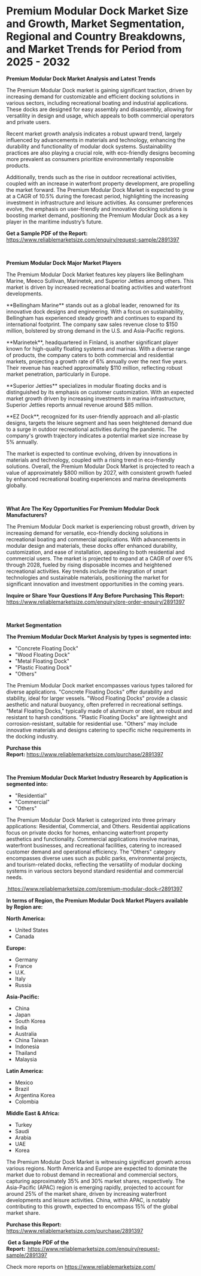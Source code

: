 <p><h1>Premium Modular Dock Market Size and Growth, Market Segmentation, Regional and Country Breakdowns, and Market Trends for Period from 2025 -  2032</h1></p><p><strong>Premium Modular Dock Market Analysis and Latest Trends</strong></p>
<p><p>The Premium Modular Dock market is gaining significant traction, driven by increasing demand for customizable and efficient docking solutions in various sectors, including recreational boating and industrial applications. These docks are designed for easy assembly and disassembly, allowing for versatility in design and usage, which appeals to both commercial operators and private users. </p><p>Recent market growth analysis indicates a robust upward trend, largely influenced by advancements in materials and technology, enhancing the durability and functionality of modular dock systems. Sustainability practices are also playing a crucial role, with eco-friendly designs becoming more prevalent as consumers prioritize environmentally responsible products. </p><p>Additionally, trends such as the rise in outdoor recreational activities, coupled with an increase in waterfront property development, are propelling the market forward. The Premium Modular Dock Market is expected to grow at a CAGR of 10.5% during the forecast period, highlighting the increasing investment in infrastructure and leisure activities. As consumer preferences evolve, the emphasis on user-friendly and innovative docking solutions is boosting market demand, positioning the Premium Modular Dock as a key player in the maritime industry’s future.</p></p>
<p><strong>Get a Sample PDF of the Report:&nbsp;</strong> <a href="https://www.reliablemarketsize.com/enquiry/request-sample/2891397?utm_campaign=2781&utm_medium=2&utm_source=Github&utm_content=ia&utm_term=14032025&utm_id=premium-modular-dock">https://www.reliablemarketsize.com/enquiry/request-sample/2891397</a></p>
<p>&nbsp;</p>
<p><strong>Premium Modular Dock Major Market Players</strong></p>
<p><p>The Premium Modular Dock Market features key players like Bellingham Marine, Meeco Sullivan, Marinetek, and Superior Jetties among others. This market is driven by increased recreational boating activities and waterfront developments.</p><p>**Bellingham Marine** stands out as a global leader, renowned for its innovative dock designs and engineering. With a focus on sustainability, Bellingham has experienced steady growth and continues to expand its international footprint. The company saw sales revenue close to $150 million, bolstered by strong demand in the U.S. and Asia-Pacific regions.</p><p>**Marinetek**, headquartered in Finland, is another significant player known for high-quality floating systems and marinas. With a diverse range of products, the company caters to both commercial and residential markets, projecting a growth rate of 6% annually over the next five years. Their revenue has reached approximately $110 million, reflecting robust market penetration, particularly in Europe.</p><p>**Superior Jetties** specializes in modular floating docks and is distinguished by its emphasis on customer customization. With an expected market growth driven by increasing investments in marina infrastructure, Superior Jetties reports annual revenue around $85 million.</p><p>**EZ Dock**, recognized for its user-friendly approach and all-plastic designs, targets the leisure segment and has seen heightened demand due to a surge in outdoor recreational activities during the pandemic. The company's growth trajectory indicates a potential market size increase by 5% annually.</p><p>The market is expected to continue evolving, driven by innovations in materials and technology, coupled with a rising trend in eco-friendly solutions. Overall, the Premium Modular Dock Market is projected to reach a value of approximately $800 million by 2027, with consistent growth fueled by enhanced recreational boating experiences and marina developments globally.</p></p>
<p>&nbsp;</p>
<p><strong>What Are The Key Opportunities For Premium Modular Dock Manufacturers?</strong></p>
<p><p>The Premium Modular Dock market is experiencing robust growth, driven by increasing demand for versatile, eco-friendly docking solutions in recreational boating and commercial applications. With advancements in modular design and materials, these docks offer enhanced durability, customization, and ease of installation, appealing to both residential and commercial users. The market is projected to expand at a CAGR of over 6% through 2028, fueled by rising disposable incomes and heightened recreational activities. Key trends include the integration of smart technologies and sustainable materials, positioning the market for significant innovation and investment opportunities in the coming years.</p></p>
<p><strong>Inquire or Share Your Questions If Any Before Purchasing This Report:</strong> <a href="https://www.reliablemarketsize.com/enquiry/pre-order-enquiry/2891397?utm_campaign=2781&utm_medium=2&utm_source=Github&utm_content=ia&utm_term=14032025&utm_id=premium-modular-dock">https://www.reliablemarketsize.com/enquiry/pre-order-enquiry/2891397</a></p>
<p>&nbsp;</p>
<p><strong>Market Segmentation</strong></p>
<p><strong>The Premium Modular Dock Market Analysis by types is segmented into:</strong></p>
<p><ul><li>"Concrete Floating Dock"</li><li>"Wood Floating Dock"</li><li>"Metal Floating Dock"</li><li>"Plastic Floating Dock"</li><li>"Others"</li></ul></p>
<p><p>The Premium Modular Dock market encompasses various types tailored for diverse applications. "Concrete Floating Docks" offer durability and stability, ideal for larger vessels. "Wood Floating Docks" provide a classic aesthetic and natural buoyancy, often preferred in recreational settings. "Metal Floating Docks," typically made of aluminum or steel, are robust and resistant to harsh conditions. "Plastic Floating Docks" are lightweight and corrosion-resistant, suitable for residential use. "Others" may include innovative materials and designs catering to specific niche requirements in the docking industry.</p></p>
<p><strong>Purchase this Report:&nbsp;</strong><a href="https://www.reliablemarketsize.com/purchase/2891397?utm_campaign=2781&utm_medium=2&utm_source=Github&utm_content=ia&utm_term=14032025&utm_id=premium-modular-dock">https://www.reliablemarketsize.com/purchase/2891397</a></p>
<p>&nbsp;</p>
<p><strong>The Premium Modular Dock Market Industry Research by Application is segmented into:</strong></p>
<p><ul><li>"Residential"</li><li>"Commercial"</li><li>"Others"</li></ul></p>
<p><p>The Premium Modular Dock Market is categorized into three primary applications: Residential, Commercial, and Others. Residential applications focus on private docks for homes, enhancing waterfront property aesthetics and functionality. Commercial applications involve marinas, waterfront businesses, and recreational facilities, catering to increased customer demand and operational efficiency. The "Others" category encompasses diverse uses such as public parks, environmental projects, and tourism-related docks, reflecting the versatility of modular docking systems in various sectors beyond standard residential and commercial needs.</p></p>
<p><a href="https://www.reliablemarketsize.com/premium-modular-dock-r2891397?utm_campaign=2781&utm_medium=2&utm_source=Github&utm_content=ia&utm_term=14032025&utm_id=premium-modular-dock">&nbsp;https://www.reliablemarketsize.com/premium-modular-dock-r2891397</a></p>
<p><strong>In terms of Region, the Premium Modular Dock Market Players available by Region are:</strong></p>
<p>
    <p> <strong> North America: </strong>
        <ul>
            <li>United States</li>
            <li>Canada</li>
        </ul>
        </p> 
    <p> <strong> Europe: </strong>
        <ul>
            <li>Germany</li>
            <li>France</li>
            <li>U.K.</li>
            <li>Italy</li>
            <li>Russia</li>
        </ul>
        </p> 
    <p> <strong> Asia-Pacific: </strong>
        <ul>
            <li>China</li>
            <li>Japan</li>
            <li>South Korea</li>
            <li>India</li>
            <li>Australia</li>
            <li>China Taiwan</li>
            <li>Indonesia</li>
            <li>Thailand</li>
            <li>Malaysia</li>
        </ul>
        </p> 
    <p> <strong> Latin America: </strong>
        <ul>
            <li>Mexico</li>
            <li>Brazil</li>
            <li>Argentina Korea</li>
            <li>Colombia</li>
        </ul>
        </p> 
    <p> <strong> Middle East & Africa: </strong>
        <ul>
            <li>Turkey</li>
            <li>Saudi</li>
            <li>Arabia</li>
            <li>UAE</li>
            <li>Korea</li>
        </ul>
    </p>
    </p>
<p><p>The Premium Modular Dock Market is witnessing significant growth across various regions. North America and Europe are expected to dominate the market due to robust demand in recreational and commercial sectors, capturing approximately 35% and 30% market shares, respectively. The Asia-Pacific (APAC) region is emerging rapidly, projected to account for around 25% of the market share, driven by increasing waterfront developments and leisure activities. China, within APAC, is notably contributing to this growth, expected to encompass 15% of the global market share.</p></p>
<p><strong>Purchase this Report: </strong><a href="https://www.reliablemarketsize.com/purchase/2891397?utm_campaign=2781&utm_medium=2&utm_source=Github&utm_content=ia&utm_term=14032025&utm_id=premium-modular-dock">https://www.reliablemarketsize.com/purchase/2891397</a></p>
<p>&nbsp;<strong>Get a Sample PDF of the Report:&nbsp;&nbsp;</strong><a href="https://www.reliablemarketsize.com/enquiry/request-sample/2891397?utm_campaign=2781&utm_medium=2&utm_source=Github&utm_content=ia&utm_term=14032025&utm_id=premium-modular-dock">https://www.reliablemarketsize.com/enquiry/request-sample/2891397</a></p>
<p><strong></strong></p>
<p>Check more reports on <a href="https://www.reliablemarketsize.com/?utm_campaign=2781&utm_medium=2&utm_source=Github&utm_content=ia&utm_term=14032025&utm_id=premium-modular-dock">https://www.reliablemarketsize.com/</a></p>